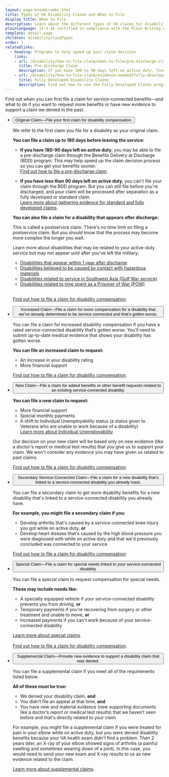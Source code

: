 ```yaml
---
layout: page-breadcrumbs.html
title: Types of VA Disability Claims and When to File
display_title: When to File
description: Learn about the different types of VA claims for disability compensation. Find out when you can first file a claim for service-connected benefits—and what to do if you want to request more benefits or have new evidence to support a claim we denied in the past.
plainlanguage: 11-4-16 certified in compliance with the Plain Writing Act
template: detail-page
children: disabilityClaimTypes
order: 1
relatedlinks:
  - heading: Programs to help speed up your claim decision
    links:
    - url: /disability/how-to-file-claim/when-to-file/pre-discharge-claim/
      title: Pre-discharge Claim
      description: If you have 180 to 90 days left on active duty, find out how to file a disability claim through the Benefits Delivery at Discharge (BDD) program to get your benefits sooner.
    - url: /disability/how-to-file-claim/evidence-needed/fully-developed-claims/
      title: Fully Developed Disability Claims
      description: Find out how to use the Fully Developed Claims program to get a faster decision on your disability benefits claim by submitting your evidence (supporting documents) along with your claim.
---
```


<div class="va-introtext">

Find out when you can first file a claim for service-connected benefits—and what to do if you want to request more benefits or have new evidence to support a claim we denied in the past.

</div>

<ul class="usa-accordion" aria-multiselectable="true">
<li>
<button class="usa-button-unstyled usa-accordion-button" aria-controls="claim-active-duty">Original Claim—File your first claim for disability compensation.</button>
<div id="claim-active-duty" class="usa-accordion-content">

We refer to the first claim you file for a disability as your original claim.

**You can file a claim up to 180 days before leaving the service:**

- **If you have 180-90 days left on active duty**, you may be able to file a pre-discharge claim through the Benefits Delivery at Discharge (BDD) program. This may help speed up the claim decision process so you can get your benefits sooner.<br>
[Find out how to file a pre-discharge claim](/disability/how-to-file-claim/when-to-file/pre-discharge-claim/).

- **If you have less than 90 days left on active duty**, you can't file your claim through the BDD program. But you can still file before you're discharged, and your claim will be processed after separation as a fully developed or standard claim.<br>
[Learn more about gathering evidence for standard and fully developed claims](/disability/how-to-file-claim/evidence-needed/).

**You can also file a claim for a disability that appears after discharge:**

This is called a postservice claim. There's no time limit on filing a postservice claim. But you should know that the process may become more complex the longer you wait.

Learn more about disabilities that may be related to your active-duty service but may not appear until after you've left the military:</br>
  - [Disabilities that appear within 1 year after discharge](/disability/eligibility/illnesses-within-one-year-of-discharge/)</br>
  - [Disabilities believed to be caused by contact with hazardous materials](/disability/eligibility/hazardous-materials-exposure/)</br>
  - [Disabilities related to service in Southwest Asia (Gulf War service)](/disability/eligibility/hazardous-materials-exposure/gulf-war-illness-southwest-asia/)</br>
  - [Disabilities related to time spent as a Prisoner of War (POW)](/disability/eligibility/former-pows/)

<br>

[Find out how to file a claim for disability compensation](/disability/how-to-file-claim/).

</div>
</li>

<li>
<button class="usa-button-unstyled usa-accordion-button" aria-controls="claim-increased">Increased Claim—File a claim for more compensation for a disability that we’ve already determined to be service connected and that’s gotten worse.</button>
<div id="claim-increased" class="usa-accordion-content">

You can file a claim for increased disability compensation if you have a rated service-connected disability that’s gotten worse. You’ll need to submit up-to-date medical evidence that shows your disability has gotten worse.

**You can file an increased claim to request:**
- An increase in your disability rating
- More financial support

[Find out how to file a claim for disability compensation](/disability/how-to-file-claim/).

</div>
</li>
<li>
<button class="usa-button-unstyled usa-accordion-button" aria-controls="claim-more-benefits">New Claim—File a claim for added benefits or other benefit requests related to an existing service-connected disability.</button>
<div id="claim-more-benefits" class="usa-accordion-content">

**You can file a new claim to request:**
- More financial support
- Special monthly payments
- A shift to Individual Unemployability status (a status given to Veterans who are unable to work because of a disability)<br>
[Learn more about Individual Unemployability](/disability/eligibility/special-claims/unemployability/).

Our decision on your new claim will be based only on new evidence (like a doctor's report or medical test results) that you give us to support your claim. We won't consider any evidence you may have given us related to past claims.

[Find out how to file a claim for disability compensation](/disability/how-to-file-claim/).

</div>
</li>
<li>
<button class="usa-button-unstyled usa-accordion-button" aria-controls="claim-secondary">Secondary Service-Connected Claim—File a claim for a new disability that’s linked to a service-connected disability you already have.</button>
<div id="claim-secondary" class="usa-accordion-content">

You can file a secondary claim to get more disability benefits for a new disability that's linked to a service-connected disability you already have.

**For example, you might file a secondary claim if you:**
- Develop arthritis that's caused by a service-connected knee injury you got while on active duty, **or**
- Develop heart disease that's caused by the high blood pressure you were diagnosed with while on active duty and that we'd previously concluded was connected to your service

[Find out how to file a claim for disability compensation](/disability/how-to-file-claim/).

</div>
</li>
<li>
<button class="usa-button-unstyled usa-accordion-button" aria-controls="claim-special">Special Claim—File a claim for special needs linked to your service-connected disability.</button>
<div id="claim-special" class="usa-accordion-content">

You can file a special claim to request compensation for special needs.

**These may include needs like:**
- A specially equipped vehicle if your service-connected disability prevents you from driving, **or**
- Temporary payments if you're recovering from surgery or other treatment and unable to move, **or**
- Increased payments if you can't work because of your service-connected disability

[Learn more about special claims](/disability/eligibility/special-claims/).<br>
<br>
[Find out how to file a claim for disability compensation](/disability/how-to-file-claim/).

</div>
</li>
<li>
<button class="usa-button-unstyled usa-accordion-button" aria-controls="claim-new-evidence">Supplemental Claim—Provide new evidence to support a disability claim that was denied.</button>
<div id="claim-new-evidence" class="usa-accordion-content">

You can file a supplemental claim if you meet all of the requirements listed below.

**All of these must be true:**
- We denied your disability claim, **and**
- You didn’t file an appeal at that time, **and**
- You have new and material evidence (new supporting documents like a doctor’s report or medical test results) that we haven’t seen before and that's directly related to your claim

For example, you might file a supplemental claim if you were treated for pain in your elbow while on active duty, but you were denied disability benefits because your VA health exam didn't find a problem. Then 2 years later, an X-ray of your elbow showed signs of arthritis (a painful swelling and sometimes wearing down of a joint). In this case, you would need to send your new exam and X-ray results to us as new evidence related to the claim.<br>

[Learn more about supplemental claims](/decision-reviews/supplemental-claim/).

</div>
</li>
</ul>
